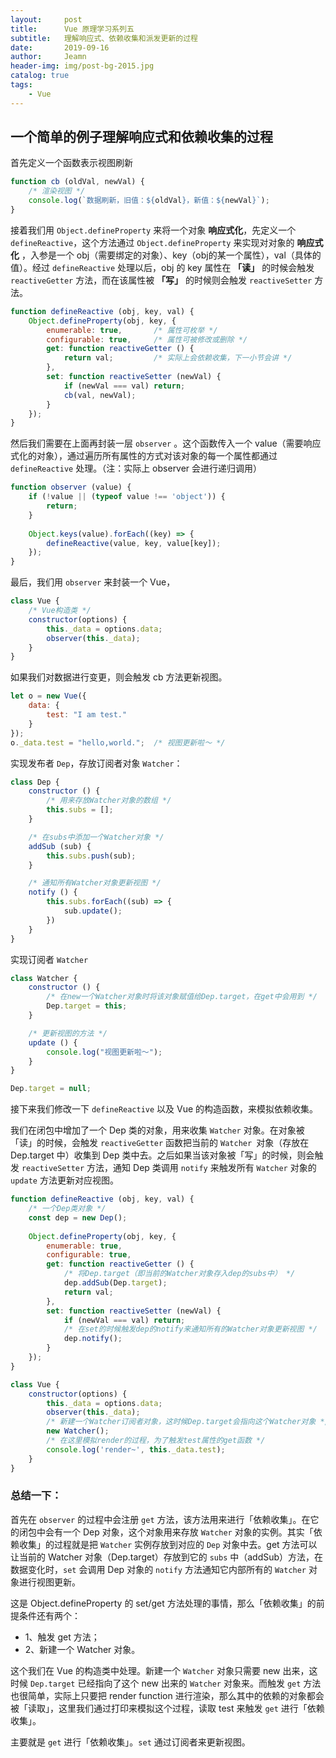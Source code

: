 ```yaml
---
layout:     post
title:      Vue 原理学习系列五
subtitle:   理解响应式、依赖收集和派发更新的过程
date:       2019-09-16
author:     Jeamn
header-img: img/post-bg-2015.jpg
catalog: true
tags:
    - Vue
---
```



## 一个简单的例子理解响应式和依赖收集的过程
首先定义一个函数表示视图刷新

```js
function cb (oldVal, newVal) {
    /* 渲染视图 */
    console.log(`数据刷新，旧值：${oldVal}，新值：${newVal}`);
}
```

接着我们用 `Object.defineProperty` 来将一个对象 **响应式化**，先定义一个 `defineReactive`，这个方法通过 `Object.defineProperty` 来实现对对象的 **响应式化** ，入参是一个 obj（需要绑定的对象）、key（obj的某一个属性），val（具体的值）。经过 `defineReactive` 处理以后，obj 的 key 属性在 **「读」** 的时候会触发 `reactiveGetter` 方法，而在该属性被 **「写」** 的时候则会触发 `reactiveSetter` 方法。

```js
function defineReactive (obj, key, val) {
    Object.defineProperty(obj, key, {
        enumerable: true,       /* 属性可枚举 */
        configurable: true,     /* 属性可被修改或删除 */
        get: function reactiveGetter () {
            return val;         /* 实际上会依赖收集，下一小节会讲 */
        },
        set: function reactiveSetter (newVal) {
            if (newVal === val) return;
            cb(val, newVal);
        }
    });
}
```

然后我们需要在上面再封装一层 `observer` 。这个函数传入一个 value（需要响应式化的对象），通过遍历所有属性的方式对该对象的每一个属性都通过 `defineReactive` 处理。（注：实际上 observer 会进行递归调用）

```js
function observer (value) {
    if (!value || (typeof value !== 'object')) {
        return;
    }
    
    Object.keys(value).forEach((key) => {
        defineReactive(value, key, value[key]);
    });
}
```

最后，我们用 `observer` 来封装一个 Vue，


```js
class Vue {
    /* Vue构造类 */
    constructor(options) {
        this._data = options.data;
        observer(this._data);
    }
}
```

如果我们对数据进行变更，则会触发 cb 方法更新视图。

```js
let o = new Vue({
    data: {
        test: "I am test."
    }
});
o._data.test = "hello,world.";  /* 视图更新啦～ */
```

实现发布者 `Dep`，存放订阅者对象 `Watcher`：

```js
class Dep {
    constructor () {
        /* 用来存放Watcher对象的数组 */
        this.subs = [];
    }

    /* 在subs中添加一个Watcher对象 */
    addSub (sub) {
        this.subs.push(sub);
    }

    /* 通知所有Watcher对象更新视图 */
    notify () {
        this.subs.forEach((sub) => {
            sub.update();
        })
    }
}
```

实现订阅者 `Watcher`

```js
class Watcher {
    constructor () {
        /* 在new一个Watcher对象时将该对象赋值给Dep.target，在get中会用到 */
        Dep.target = this;
    }

    /* 更新视图的方法 */
    update () {
        console.log("视图更新啦～");
    }
}

Dep.target = null;
```

接下来我们修改一下 `defineReactive` 以及 Vue 的构造函数，来模拟依赖收集。

我们在闭包中增加了一个 Dep 类的对象，用来收集 `Watcher` 对象。在对象被「读」的时候，会触发 `reactiveGetter` 函数把当前的 `Watcher `对象（存放在 Dep.target 中）收集到 Dep 类中去。之后如果当该对象被「写」的时候，则会触发 `reactiveSetter` 方法，通知 Dep 类调用 `notify` 来触发所有 `Watcher` 对象的 `update` 方法更新对应视图。

```js
function defineReactive (obj, key, val) {
    /* 一个Dep类对象 */
    const dep = new Dep();
    
    Object.defineProperty(obj, key, {
        enumerable: true,
        configurable: true,
        get: function reactiveGetter () {
            /* 将Dep.target（即当前的Watcher对象存入dep的subs中） */
            dep.addSub(Dep.target);
            return val;         
        },
        set: function reactiveSetter (newVal) {
            if (newVal === val) return;
            /* 在set的时候触发dep的notify来通知所有的Watcher对象更新视图 */
            dep.notify();
        }
    });
}

class Vue {
    constructor(options) {
        this._data = options.data;
        observer(this._data);
        /* 新建一个Watcher订阅者对象，这时候Dep.target会指向这个Watcher对象 */
        new Watcher();
        /* 在这里模拟render的过程，为了触发test属性的get函数 */
        console.log('render~', this._data.test);
    }
}
```

### 总结一下：

首先在 `observer` 的过程中会注册 `get` 方法，该方法用来进行「依赖收集」。在它的闭包中会有一个 Dep 对象，这个对象用来存放 `Watcher` 对象的实例。其实「依赖收集」的过程就是把 `Watcher` 实例存放到对应的 `Dep` 对象中去。get 方法可以让当前的 Watcher 对象（Dep.target）存放到它的 `subs` 中（addSub）方法，在数据变化时，`set` 会调用 Dep 对象的 `notify` 方法通知它内部所有的 `Watcher` 对象进行视图更新。

这是 Object.defineProperty 的 set/get 方法处理的事情，那么「依赖收集」的前提条件还有两个：
- 1、触发 get 方法；
- 2、新建一个 Watcher 对象。

这个我们在 Vue 的构造类中处理。新建一个 `Watcher` 对象只需要 new 出来，这时候 `Dep.target` 已经指向了这个 new 出来的 `Watcher` 对象来。而触发 `get` 方法也很简单，实际上只要把 render function 进行渲染，那么其中的依赖的对象都会被「读取」，这里我们通过打印来模拟这个过程，读取 test 来触发 `get` 进行「依赖收集」。

主要就是 `get` 进行「依赖收集」。`set` 通过订阅者来更新视图。